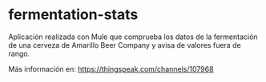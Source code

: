# fermentation-stats
Aplicación realizada con Mule que comprueba los datos de la fermentación de una cerveza de Amarillo Beer Company y avisa de valores fuera de rango.

Más información en: https://thingspeak.com/channels/107968
